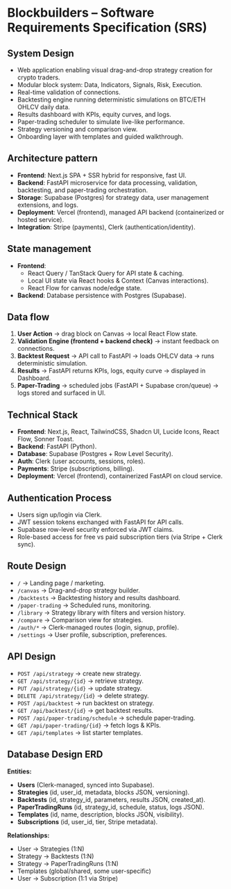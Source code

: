 # Blockbuilders – Software Requirements Specification (SRS)

## System Design
- Web application enabling visual drag-and-drop strategy creation for crypto traders.  
- Modular block system: Data, Indicators, Signals, Risk, Execution.  
- Real-time validation of connections.  
- Backtesting engine running deterministic simulations on BTC/ETH OHLCV daily data.  
- Results dashboard with KPIs, equity curves, and logs.  
- Paper-trading scheduler to simulate live-like performance.  
- Strategy versioning and comparison view.  
- Onboarding layer with templates and guided walkthrough.  

## Architecture pattern
- **Frontend**: Next.js SPA + SSR hybrid for responsive, fast UI.  
- **Backend**: FastAPI microservice for data processing, validation, backtesting, and paper-trading orchestration.  
- **Storage**: Supabase (Postgres) for strategy data, user management extensions, and logs.  
- **Deployment**: Vercel (frontend), managed API backend (containerized or hosted service).  
- **Integration**: Stripe (payments), Clerk (authentication/identity).  

## State management
- **Frontend**:  
  - React Query / TanStack Query for API state & caching.  
  - Local UI state via React hooks & Context (Canvas interactions).  
  - React Flow for canvas node/edge state.  
- **Backend**: Database persistence with Postgres (Supabase).  

## Data flow
1. **User Action** → drag block on Canvas → local React Flow state.  
2. **Validation Engine (frontend + backend check)** → instant feedback on connections.  
3. **Backtest Request** → API call to FastAPI → loads OHLCV data → runs deterministic simulation.  
4. **Results** → FastAPI returns KPIs, logs, equity curve → displayed in Dashboard.  
5. **Paper-Trading** → scheduled jobs (FastAPI + Supabase cron/queue) → logs stored and surfaced in UI.  

## Technical Stack
- **Frontend**: Next.js, React, TailwindCSS, Shadcn UI, Lucide Icons, React Flow, Sonner Toast.  
- **Backend**: FastAPI (Python).  
- **Database**: Supabase (Postgres + Row Level Security).  
- **Auth**: Clerk (user accounts, sessions, roles).  
- **Payments**: Stripe (subscriptions, billing).  
- **Deployment**: Vercel (frontend), containerized FastAPI on cloud service.  

## Authentication Process
- Users sign up/login via Clerk.  
- JWT session tokens exchanged with FastAPI for API calls.  
- Supabase row-level security enforced via JWT claims.  
- Role-based access for free vs paid subscription tiers (via Stripe + Clerk sync).  

## Route Design
- `/` → Landing page / marketing.  
- `/canvas` → Drag-and-drop strategy builder.  
- `/backtests` → Backtesting history and results dashboard.  
- `/paper-trading` → Scheduled runs, monitoring.  
- `/library` → Strategy library with filters and version history.  
- `/compare` → Comparison view for strategies.  
- `/auth/*` → Clerk-managed routes (login, signup, profile).  
- `/settings` → User profile, subscription, preferences.  

## API Design
- `POST /api/strategy` → create new strategy.  
- `GET /api/strategy/{id}` → retrieve strategy.  
- `PUT /api/strategy/{id}` → update strategy.  
- `DELETE /api/strategy/{id}` → delete strategy.  
- `POST /api/backtest` → run backtest on strategy.  
- `GET /api/backtest/{id}` → get backtest results.  
- `POST /api/paper-trading/schedule` → schedule paper-trading.  
- `GET /api/paper-trading/{id}` → fetch logs & KPIs.  
- `GET /api/templates` → list starter templates.  

## Database Design ERD
**Entities:**
- **Users** (Clerk-managed, synced into Supabase).  
- **Strategies** (id, user_id, metadata, blocks JSON, versioning).  
- **Backtests** (id, strategy_id, parameters, results JSON, created_at).  
- **PaperTradingRuns** (id, strategy_id, schedule, status, logs JSON).  
- **Templates** (id, name, description, blocks JSON, visibility).  
- **Subscriptions** (id, user_id, tier, Stripe metadata).  

**Relationships:**
- User → Strategies (1:N)  
- Strategy → Backtests (1:N)  
- Strategy → PaperTradingRuns (1:N)  
- Templates (global/shared, some user-specific)  
- User → Subscription (1:1 via Stripe)  
